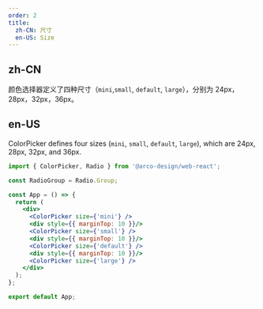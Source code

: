 ```yaml
---
order: 2
title:
  zh-CN: 尺寸
  en-US: Size
---
```


## zh-CN

颜色选择器定义了四种尺寸（`mini`,`small`, `default`, `large`），分别为 24px，28px，32px，36px。

## en-US

ColorPicker defines four sizes (`mini`, `small`, `default`, `large`), which are 24px, 28px, 32px, and 36px.


```jsx
import { ColorPicker, Radio } from '@arco-design/web-react';

const RadioGroup = Radio.Group;

const App = () => {
  return (
    <div>
      <ColorPicker size={'mini'} />
      <div style={{ marginTop: 10 }}/>
      <ColorPicker size={'small'} />
      <div style={{ marginTop: 10 }}/>
      <ColorPicker size={'default'} />
      <div style={{ marginTop: 10 }}/>
      <ColorPicker size={'large'} />
    </div>
  );
};

export default App;
```
